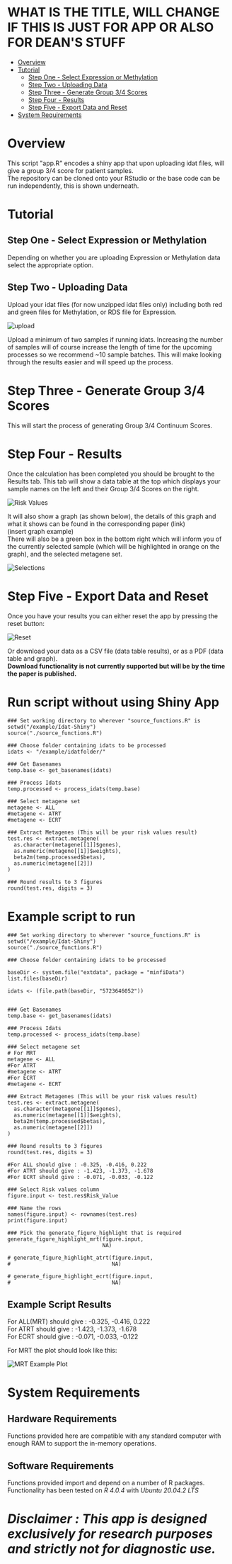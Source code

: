 # WHAT IS THE TITLE, WILL CHANGE IF THIS IS JUST FOR APP OR ALSO FOR DEAN'S STUFF


- [Overview](#overview)
- [Tutorial](#tutorial)
  - [Step One - Select Expression or Methylation](#step-one---Select-Expression-or-Methylation)
  - [Step Two - Uploading Data](#step-two---Uploading-Data)
  - [Step Three - Generate Group 3/4 Scores](#step-three---Generate-Group-3/4-Scores)
  - [Step Four - Results](#step-four---results)
  - [Step Five - Export Data and Reset](#step-five---export-data-and-reset)
- [System Requirements](#system-requirements)

# Overview
This script "app.R" encodes a shiny app that upon uploading idat files, will give a group 3/4 score for patient samples.   
The repository can be cloned onto your RStudio or the base code can be run independently, this is shown underneath.

# Tutorial
## Step One - Select Expression or Methylation

Depending on whether you are uploading Expression or Methylation data select the appropriate option.

## Step Two - Uploading Data

Upload your idat files (for now unzipped idat files only) including both red and green files for Methylation, or RDS file for Expression.

![upload](upload.png)

Upload a minimum of two samples if running idats. Increasing the number of samples will of course increase the length of time for the upcoming processes so we recommend \~10 sample batches. This will make looking through the results easier and will speed up the process.

# Step Three - Generate Group 3/4 Scores

This will start the process of generating Group 3/4 Continuum Scores.

# Step Four - Results

Once the calculation has been completed you should be brought to the Results tab. This tab will show a data table at the top which displays your sample names on the left and their Group 3/4 Scores on the right.

![Risk Values](risk_values.png)

It will also show a graph (as shown below), the details of this graph and what it shows can be found in the corresponding paper (link)\
(insert graph example)\
There will also be a green box in the bottom right which will inform you of the currently selected sample (which will be highlighted in orange on the graph), and the selected metagene set.

![Selections](selections.png)

# Step Five - Export Data and Reset

Once you have your results you can either reset the app by pressing the reset button:

![Reset](Reset.png)

Or download your data as a CSV file (data table results), or as a PDF (data table and graph).\
**Download functionality is not currently supported but will be by the time the paper is published.**


# Run script without using Shiny App
```
### Set working directory to wherever "source_functions.R" is
setwd("/example/Idat-Shiny")
source("./source_functions.R")

### Choose folder containing idats to be processed
idats <- "/example/idatfolder/"

### Get Basenames
temp.base <- get_basenames(idats)

### Process Idats
temp.processed <- process_idats(temp.base)

### Select metagene set
metagene <- ALL
#metagene <- ATRT
#metagene <- ECRT

### Extract Metagenes (This will be your risk values result)
test.res <- extract.metagene(
  as.character(metagene[[1]]$genes),
  as.numeric(metagene[[1]]$weights),
  beta2m(temp.processed$betas),
  as.numeric(metagene[[2]])
)

### Round results to 3 figures
round(test.res, digits = 3)
```

# Example script to run
```
### Set working directory to wherever "source_functions.R" is
setwd("/example/Idat-Shiny")
source("./source_functions.R")

### Choose folder containing idats to be processed

baseDir <- system.file("extdata", package = "minfiData")
list.files(baseDir)

idats <- (file.path(baseDir, "5723646052"))


### Get Basenames
temp.base <- get_basenames(idats)

### Process Idats
temp.processed <- process_idats(temp.base)

### Select metagene set
# For MRT
metagene <- ALL
#For ATRT
#metagene <- ATRT
#For ECRT
#metagene <- ECRT

### Extract Metagenes (This will be your risk values result)
test.res <- extract.metagene(
  as.character(metagene[[1]]$genes),
  as.numeric(metagene[[1]]$weights),
  beta2m(temp.processed$betas),
  as.numeric(metagene[[2]])
)

### Round results to 3 figures
round(test.res, digits = 3)

#For ALL should give : -0.325, -0.416, 0.222
#For ATRT should give : -1.423, -1.373, -1.678
#For ECRT should give : -0.071, -0.033, -0.122

### Select Risk values column
figure.input <- test.res$Risk_Value

### Name the rows
names(figure.input) <- rownames(test.res)
print(figure.input)

### Pick the generate_figure_highlight that is required
generate_figure_highlight_mrt(figure.input,
                              NA)

# generate_figure_highlight_atrt(figure.input,
#                                NA)

# generate_figure_highlight_ecrt(figure.input,
#                                NA)

```
## Example Script Results
For ALL(MRT) should give : -0.325, -0.416, 0.222  
For ATRT should give : -1.423, -1.373, -1.678  
For ECRT should give : -0.071, -0.033, -0.122  

For MRT the plot should look like this:

![MRT Example Plot](https://github.com/hackingjpr/Idat-Shiny/blob/main/Tutorial/MRTExamplePlot.png?raw=true)  

# System Requirements
## Hardware Requirements
Functions provided here are compatible with any standard computer with enough RAM to support the in-memory operations.

## Software Requirements
Functions provided import and depend on a number of R packages. Functionality has been tested on *R 4.0.4* with *Ubuntu 20.04.2 LTS*



# *Disclaimer : This app is designed exclusively for research purposes and strictly not for diagnostic use.*
